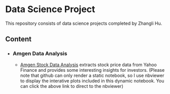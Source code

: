 # Data Science Project
This repository consists of data science projects completed by Zhangli Hu.

## Content

- ### Amgen Data Analysis

   - [Amgen Stock Data Analysis](http://nbviewer.jupyter.org/github/Johnny2hu/Data_Science_Portfolio/blob/master/Amgen%20Stock%20Data%20Analysis.ipynb) extracts stock price data from Yahoo Finance and provides some interesting insights for investors. (Please note that github can only render a static notebook, so I use nbviewer to display the interative plots included in this dynamic notebook. You can click the above link to direct to the nbviewer)

